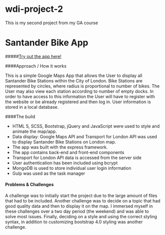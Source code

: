 # wdi-project-2
This is my second project from my GA course
#  Santander Bike App


#####[Try out the app here!](https://infinite-dusk-69771.herokuapp.com/)


####Approach / How it works

This is a simple Google Maps App that allows the User to display all Santander Bike Stations within the City of London. Bike Stations are represented by circles, where radius is proportional to number of bikes. The User may also view each station according to number of empty docks. In order to have access to this information the User will have to register with the website or be already registered and then log in. User information is stored in a local database.

####The build

* HTML 5, SCSS, Bootstrap, jQuery and JavaScript were used to style and animate the map/app.
* Data display: Google Maps API and Transport for London API was used to display Santander Bike Stations on London map.
* The app was built with the express framework.
* The app contains back-end and front-end components
* Transport for London API data is accessed from the server side
* User authentication has been included using bcrypt
* MongoDB is used to store individual user login information
* Gulp was used as the task manager

#### Problems & Challenges

A challenge was to initially start the project due to the large amount of files that had to be included. Another challenge was to decide on a topic that had good quality data and then to display it on the map. I immersed myself in these challenges over a two day period (the weekend) and was able to solve most issues. Finally, deciding on a style and using the correct styling syntax, in addition to customizing bootstrap 4.0 styling was another challenge. 